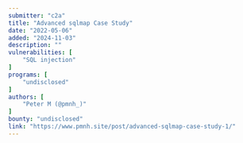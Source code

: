 ```yaml
---
submitter: "c2a"
title: "Advanced sqlmap Case Study"
date: "2022-05-06"
added: "2024-11-03"
description: ""
vulnerabilities: [
    "SQL injection"
]
programs: [
    "undisclosed"
]
authors: [
    "Peter M (@pmnh_)"
]
bounty: "undisclosed"
link: "https://www.pmnh.site/post/advanced-sqlmap-case-study-1/"
---
```




